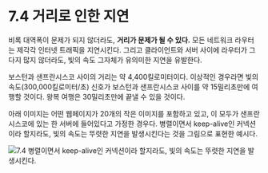# 7.4 거리로 인한 지연

비록 대역폭이 문제가 되지 않더라도, **거리가 문제가 될 수 있다.** 모든 네트워크 라우터는 제각각 인터넷 트래픽을 지연시킨다. 그리고 클라이언트와 서버 사이에 라우터가 그다지 많지 않더라도, 빛의 속도 그자체가 유의미한 지연을 유발한다.

보스턴과 샌프란시스코 사이의 거리는 약 4,400킬로미터이다. 이상적인 경우라면 빛의 속도(300,000킬로미터/초) 신호가 보스턴과 샌프란시스코 사이를 약 15밀리초만에 여행할 것이다. 왕복 여행은 30밀리초만에 끝낼 수 있을 것이다. 

아래 이미지는 어떤 웹페이지가 20개의 작은 이미지를 포함하고 있고, 이 모두가 샌프란시스코에 있는 한 서버에 들어있다고 가정한 경우다. 병렬이면서 keep-alive인 커넥션이라 할지라도, 빛의 속도는 뚜렷한 지연을 발생시킨다는 것을 그림으로 표현한 예시다.

![7.4 병렬이면서 keep-alive인 커넥션이라 할지라도, 빛의 속도는 뚜렷한 지연을 발생시킨다.](https://user-images.githubusercontent.com/75570915/209661027-abfa7484-9d65-4002-b466-7d90752befe9.png)